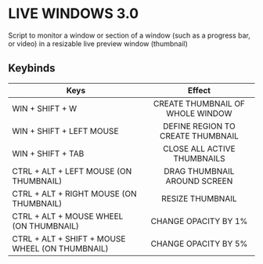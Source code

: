 
# LIVE WINDOWS 3.0

Script to monitor a window or section of a window (such as a progress bar, or video) in a resizable live preview window (thumbnail)									  


## Keybinds

| Keys          | Effect        |
| ------------- |:-------------:| 
| WIN + SHIFT + W                                  |   CREATE THUMBNAIL OF WHOLE WINDOW
| WIN + SHIFT + LEFT MOUSE                          |  DEFINE REGION TO CREATE THUMBNAIL		
| WIN + SHIFT + TAB                                 |  CLOSE ALL ACTIVE THUMBNAILS				
| CTRL + ALT + LEFT MOUSE (ON THUMBNAIL)            |  DRAG THUMBNAIL AROUND SCREEN			
| CTRL + ALT + RIGHT MOUSE (ON THUMBNAIL)           |  RESIZE THUMBNAIL						
| CTRL + ALT + MOUSE WHEEL (ON THUMBNAIL)           |  CHANGE OPACITY BY 1%					
| CTRL + ALT + SHIFT + MOUSE WHEEL (ON THUMBNAIL)   |  CHANGE OPACITY BY 5%			
